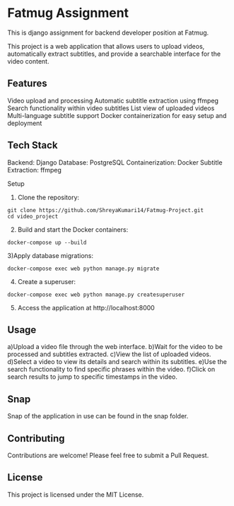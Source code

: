 # Fatmug Assignment
 This is django assignment for backend developer position at Fatmug.

 This project is a web application that allows users to upload videos, automatically extract subtitles, and provide a searchable interface for the video content.

## Features

Video upload and processing
Automatic subtitle extraction using ffmpeg
Search functionality within video subtitles
List view of uploaded videos
Multi-language subtitle support
Docker containerization for easy setup and deployment

## Tech Stack

Backend: Django
Database: PostgreSQL
Containerization: Docker
Subtitle Extraction: ffmpeg

Setup

1) Clone the repository:
```
git clone https://github.com/ShreyaKumari14/Fatmug-Project.git
cd video_project

```
2) Build and start the Docker containers:

```
docker-compose up --build
```

3)Apply database migrations:

```
docker-compose exec web python manage.py migrate
```

4) Create a superuser:
```
docker-compose exec web python manage.py createsuperuser
```

5) Access the application at http://localhost:8000


## Usage

a)Upload a video file through the web interface.
b)Wait for the video to be processed and subtitles extracted.
c)View the list of uploaded videos.
d)Select a video to view its details and search within its subtitles.
e)Use the search functionality to find specific phrases within the video.
f)Click on search results to jump to specific timestamps in the video.

## Snap
Snap of the application in use can be found in the snap
 folder.

## Contributing
Contributions are welcome! Please feel free to submit a Pull Request.

## License
This project is licensed under the MIT License.
